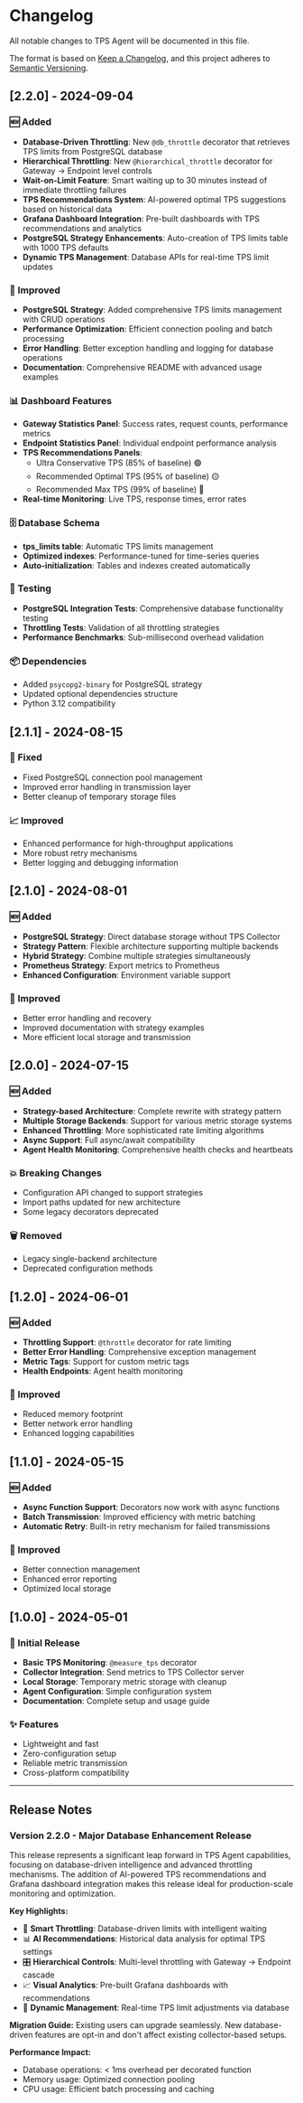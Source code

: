 # Changelog

All notable changes to TPS Agent will be documented in this file.

The format is based on [Keep a Changelog](https://keepachangelog.com/en/1.0.0/),
and this project adheres to [Semantic Versioning](https://semver.org/spec/v2.0.0.html).

## [2.2.0] - 2024-09-04

### 🆕 Added
- **Database-Driven Throttling**: New `@db_throttle` decorator that retrieves TPS limits from PostgreSQL database
- **Hierarchical Throttling**: New `@hierarchical_throttle` decorator for Gateway → Endpoint level controls
- **Wait-on-Limit Feature**: Smart waiting up to 30 minutes instead of immediate throttling failures
- **TPS Recommendations System**: AI-powered optimal TPS suggestions based on historical data
- **Grafana Dashboard Integration**: Pre-built dashboards with TPS recommendations and analytics
- **PostgreSQL Strategy Enhancements**: Auto-creation of TPS limits table with 1000 TPS defaults
- **Dynamic TPS Management**: Database APIs for real-time TPS limit updates

### 🔧 Improved
- **PostgreSQL Strategy**: Added comprehensive TPS limits management with CRUD operations
- **Performance Optimization**: Efficient connection pooling and batch processing
- **Error Handling**: Better exception handling and logging for database operations
- **Documentation**: Comprehensive README with advanced usage examples

### 📊 Dashboard Features
- **Gateway Statistics Panel**: Success rates, request counts, performance metrics
- **Endpoint Statistics Panel**: Individual endpoint performance analysis  
- **TPS Recommendations Panels**: 
  - Ultra Conservative TPS (85% of baseline) 🟢
  - Recommended Optimal TPS (95% of baseline) 🟡
  - Recommended Max TPS (99% of baseline) 🔴
- **Real-time Monitoring**: Live TPS, response times, error rates

### 🗄️ Database Schema
- **tps_limits table**: Automatic TPS limits management
- **Optimized indexes**: Performance-tuned for time-series queries
- **Auto-initialization**: Tables and indexes created automatically

### 🧪 Testing
- **PostgreSQL Integration Tests**: Comprehensive database functionality testing
- **Throttling Tests**: Validation of all throttling strategies
- **Performance Benchmarks**: Sub-millisecond overhead validation

### 📦 Dependencies
- Added `psycopg2-binary` for PostgreSQL strategy
- Updated optional dependencies structure
- Python 3.12 compatibility

## [2.1.1] - 2024-08-15

### 🔧 Fixed
- Fixed PostgreSQL connection pool management
- Improved error handling in transmission layer
- Better cleanup of temporary storage files

### 📈 Improved
- Enhanced performance for high-throughput applications
- More robust retry mechanisms
- Better logging and debugging information

## [2.1.0] - 2024-08-01

### 🆕 Added
- **PostgreSQL Strategy**: Direct database storage without TPS Collector
- **Strategy Pattern**: Flexible architecture supporting multiple backends
- **Hybrid Strategy**: Combine multiple strategies simultaneously
- **Prometheus Strategy**: Export metrics to Prometheus
- **Enhanced Configuration**: Environment variable support

### 🔧 Improved
- Better error handling and recovery
- Improved documentation with strategy examples
- More efficient local storage and transmission

## [2.0.0] - 2024-07-15

### 🆕 Added
- **Strategy-based Architecture**: Complete rewrite with strategy pattern
- **Multiple Storage Backends**: Support for various metric storage systems
- **Enhanced Throttling**: More sophisticated rate limiting algorithms
- **Async Support**: Full async/await compatibility
- **Agent Health Monitoring**: Comprehensive health checks and heartbeats

### 💥 Breaking Changes
- Configuration API changed to support strategies
- Import paths updated for new architecture
- Some legacy decorators deprecated

### 🗑️ Removed
- Legacy single-backend architecture
- Deprecated configuration methods

## [1.2.0] - 2024-06-01

### 🆕 Added
- **Throttling Support**: `@throttle` decorator for rate limiting
- **Better Error Handling**: Comprehensive exception management
- **Metric Tags**: Support for custom metric tags
- **Health Endpoints**: Agent health monitoring

### 🔧 Improved
- Reduced memory footprint
- Better network error handling
- Enhanced logging capabilities

## [1.1.0] - 2024-05-15

### 🆕 Added
- **Async Function Support**: Decorators now work with async functions
- **Batch Transmission**: Improved efficiency with metric batching
- **Automatic Retry**: Built-in retry mechanism for failed transmissions

### 🔧 Improved
- Better connection management
- Enhanced error reporting
- Optimized local storage

## [1.0.0] - 2024-05-01

### 🎉 Initial Release
- **Basic TPS Monitoring**: `@measure_tps` decorator
- **Collector Integration**: Send metrics to TPS Collector server  
- **Local Storage**: Temporary metric storage with cleanup
- **Agent Configuration**: Simple configuration system
- **Documentation**: Complete setup and usage guide

### ✨ Features
- Lightweight and fast
- Zero-configuration setup
- Reliable metric transmission
- Cross-platform compatibility

---

## Release Notes

### Version 2.2.0 - Major Database Enhancement Release

This release represents a significant leap forward in TPS Agent capabilities, focusing on database-driven intelligence and advanced throttling mechanisms. The addition of AI-powered TPS recommendations and Grafana dashboard integration makes this release ideal for production-scale monitoring and optimization.

**Key Highlights:**
- 🎯 **Smart Throttling**: Database-driven limits with intelligent waiting
- 📊 **AI Recommendations**: Historical data analysis for optimal TPS settings  
- 🎛️ **Hierarchical Controls**: Multi-level throttling with Gateway → Endpoint cascade
- 📈 **Visual Analytics**: Pre-built Grafana dashboards with recommendations
- 🔄 **Dynamic Management**: Real-time TPS limit adjustments via database

**Migration Guide:**
Existing users can upgrade seamlessly. New database-driven features are opt-in and don't affect existing collector-based setups.

**Performance Impact:**
- Database operations: < 1ms overhead per decorated function
- Memory usage: Optimized connection pooling
- CPU usage: Efficient batch processing and caching